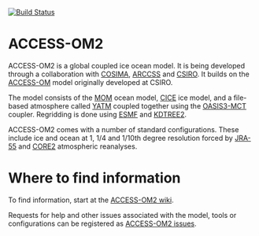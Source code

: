 [![Build Status](https://travis-ci.org/a-parkinson/access-om2.svg?branch=master)](https://travis-ci.org/a-parkinson/access-om2)

# ACCESS-OM2

ACCESS-OM2 is a global coupled ice ocean model. It is being developed through a collaboration with [COSIMA](http://www.cosima.org.au), [ARCCSS](http://www.arccss.org.au) and [CSIRO](http://www.csiro.au). It builds on the [ACCESS-OM](https://publications.csiro.au/rpr/pub?pid=csiro:EP125880) model originally developed at CSIRO.

The model consists of the [MOM](https://mom-ocean.github.io) ocean model, [CICE](http://oceans11.lanl.gov/trac/CICE) ice model, and a file-based atmosphere called [YATM](https://github.com/OceansAus/libaccessom2) coupled together using the [OASIS3-MCT](https://portal.enes.org/oasis) coupler. Regridding is done using [ESMF](https://www.earthsystemcog.org/projects/esmf/) and [KDTREE2](https://github.com/jmhodges/kdtree2).

ACCESS-OM2 comes with a number of standard configurations. These include ice and ocean at 1, 1/4 and 1/10th degree resolution forced by [JRA-55](http://jra.kishou.go.jp/JRA-55/index_en.html)
and [CORE2](http://www.clivar.org/clivar-panels/omdp/core-2) atmospheric reanalyses.

# Where to find information

To find information, start at the [ACCESS-OM2 wiki](https://github.com/OceansAus/access-om2/wiki).

Requests for help and other issues associated with the model, tools or configurations can be registered as [ACCESS-OM2 issues](https://github.com/OceansAus/access-om2/issues).
